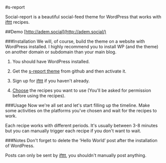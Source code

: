 #s-report

Social-report is a beautiful social-feed theme for WordPress that works with [ifttt](http://ifttt.com/) recipes.

##Demo
[http://adem.social](http://adem.social/)

###Installation
We will, of course, build the theme on a website with WordPress installed. I highly recommend you to install WP (and the theme) on another domain or subdomain than your main blog.

1. You should have WordPress installed.

2. Get the [s-report theme](https://github.com/ademilter/s-report) from github and then activate it.

3. Sign up for [ifttt](http://ifttt.com/) if you haven't already.

4. [Choose](https://ifttt.com/p/ademilter) the recipes you want to use (You'll be asked for permission before using the recipes).

###Usage
Now we're all set and let's start filling up the timeline. Make some activities on the platforms you've chosen and wait for the recipes to work.

Each recipe works with different periods. It's usually between 3-8 minutes but you can manually trigger each recipe if you don't want to wait.

###Notes
Don't forget to delete the ‘Hello World’ post after the installation of WordPress.

Posts can only be sent by [ifttt](http://ifttt.com/), you shouldn't manually post anything.